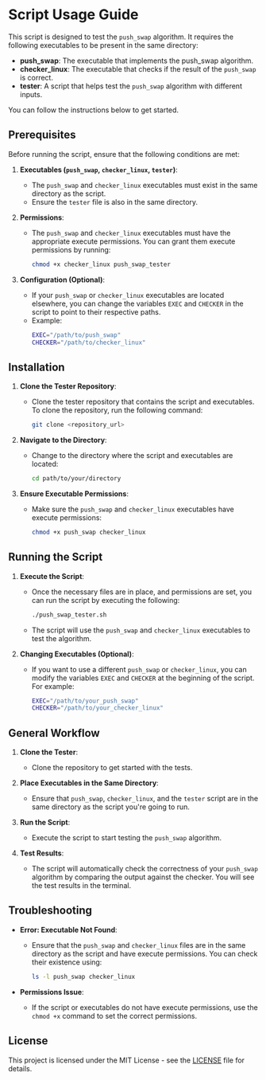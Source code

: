 # Script Usage Guide

This script is designed to test the `push_swap` algorithm. It requires the following executables to be present in the same directory:

- **push_swap**: The executable that implements the push_swap algorithm.
- **checker_linux**: The executable that checks if the result of the `push_swap` is correct.
- **tester**: A script that helps test the `push_swap` algorithm with different inputs.

You can follow the instructions below to get started.

## Prerequisites

Before running the script, ensure that the following conditions are met:

1. **Executables (`push_swap`, `checker_linux`, `tester`)**:
   - The `push_swap` and `checker_linux` executables must exist in the same directory as the script. 
   - Ensure the `tester` file is also in the same directory.
   
2. **Permissions**:
   - The `push_swap` and `checker_linux` executables must have the appropriate execute permissions. You can grant them execute permissions by running:
     ```bash
     chmod +x checker_linux push_swap_tester
     ```

3. **Configuration (Optional)**:
   - If your `push_swap` or `checker_linux` executables are located elsewhere, you can change the variables `EXEC` and `CHECKER` in the script to point to their respective paths.
   - Example:
     ```bash
     EXEC="/path/to/push_swap"
     CHECKER="/path/to/checker_linux"
     ```

## Installation

1. **Clone the Tester Repository**:
   - Clone the tester repository that contains the script and executables. To clone the repository, run the following command:
     ```bash
     git clone <repository_url>
     ```

2. **Navigate to the Directory**:
   - Change to the directory where the script and executables are located:
     ```bash
     cd path/to/your/directory
     ```

3. **Ensure Executable Permissions**:
   - Make sure the `push_swap` and `checker_linux` executables have execute permissions:
     ```bash
     chmod +x push_swap checker_linux
     ```

## Running the Script

1. **Execute the Script**:
   - Once the necessary files are in place, and permissions are set, you can run the script by executing the following:
     ```bash
     ./push_swap_tester.sh
     ```
   - The script will use the `push_swap` and `checker_linux` executables to test the algorithm.

2. **Changing Executables (Optional)**:
   - If you want to use a different `push_swap` or `checker_linux`, you can modify the variables `EXEC` and `CHECKER` at the beginning of the script. For example:
     ```bash
     EXEC="/path/to/your_push_swap"
     CHECKER="/path/to/your_checker_linux"
     ```

## General Workflow

1. **Clone the Tester**:
   - Clone the repository to get started with the tests.

2. **Place Executables in the Same Directory**:
   - Ensure that `push_swap`, `checker_linux`, and the `tester` script are in the same directory as the script you're going to run.

3. **Run the Script**:
   - Execute the script to start testing the `push_swap` algorithm.

4. **Test Results**:
   - The script will automatically check the correctness of your `push_swap` algorithm by comparing the output against the checker. You will see the test results in the terminal.

## Troubleshooting

- **Error: Executable Not Found**:
  - Ensure that the `push_swap` and `checker_linux` files are in the same directory as the script and have execute permissions. You can check their existence using:
    ```bash
    ls -l push_swap checker_linux
    ```

- **Permissions Issue**:
  - If the script or executables do not have execute permissions, use the `chmod +x` command to set the correct permissions.

## License

This project is licensed under the MIT License - see the [LICENSE](LICENSE) file for details.

